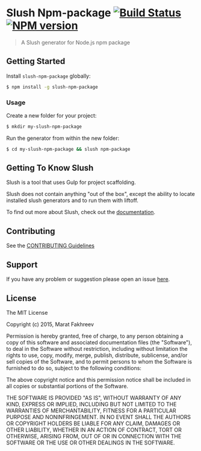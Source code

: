 # Slush Npm-package [![Build Status](https://secure.travis-ci.org/Unit/slush-npm-package.png?branch=master)](https://travis-ci.org/Unit/slush-npm-package) [![NPM version](https://badge-me.herokuapp.com/api/npm/slush-npm-package.png)](http://badges.enytc.com/for/npm/slush-npm-package)

> A Slush generator for Node.js npm package


## Getting Started

Install `slush-npm-package` globally:

```bash
$ npm install -g slush-npm-package
```

### Usage

Create a new folder for your project:

```bash
$ mkdir my-slush-npm-package
```

Run the generator from within the new folder:

```bash
$ cd my-slush-npm-package && slush npm-package
```

## Getting To Know Slush

Slush is a tool that uses Gulp for project scaffolding.

Slush does not contain anything "out of the box", except the ability to locate installed slush generators and to run them with liftoff.

To find out more about Slush, check out the [documentation](https://github.com/slushjs/slush).

## Contributing

See the [CONTRIBUTING Guidelines](https://github.com/Unit/slush-npm-package/blob/master/CONTRIBUTING.md)

## Support
If you have any problem or suggestion please open an issue [here](https://github.com/Unit/slush-npm-package/issues).

## License 

The MIT License

Copyright (c) 2015, Marat Fakhreev

Permission is hereby granted, free of charge, to any person
obtaining a copy of this software and associated documentation
files (the "Software"), to deal in the Software without
restriction, including without limitation the rights to use,
copy, modify, merge, publish, distribute, sublicense, and/or sell
copies of the Software, and to permit persons to whom the
Software is furnished to do so, subject to the following
conditions:

The above copyright notice and this permission notice shall be
included in all copies or substantial portions of the Software.

THE SOFTWARE IS PROVIDED "AS IS", WITHOUT WARRANTY OF ANY KIND,
EXPRESS OR IMPLIED, INCLUDING BUT NOT LIMITED TO THE WARRANTIES
OF MERCHANTABILITY, FITNESS FOR A PARTICULAR PURPOSE AND
NONINFRINGEMENT. IN NO EVENT SHALL THE AUTHORS OR COPYRIGHT
HOLDERS BE LIABLE FOR ANY CLAIM, DAMAGES OR OTHER LIABILITY,
WHETHER IN AN ACTION OF CONTRACT, TORT OR OTHERWISE, ARISING
FROM, OUT OF OR IN CONNECTION WITH THE SOFTWARE OR THE USE OR
OTHER DEALINGS IN THE SOFTWARE.

